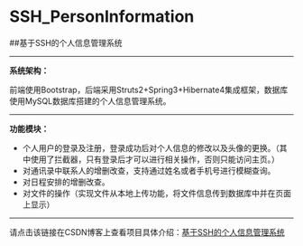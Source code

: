# SSH_PersonInformation

##基于SSH的个人信息管理系统


----------
**系统架构：**

前端使用Bootstrap，后端采用Struts2+Spring3+Hibernate4集成框架，数据库使用MySQL数据库搭建的个人信息管理系统。


----------

**功能模块：**

 - 个人用户的登录及注册，登录成功后对个人信息的修改以及头像的更换。（其中使用了拦截器，只有登录后才可以进行相关操作，否则只能访问主页。）
 - 对通讯录中联系人的增删改查，支持通过姓名或者手机号进行模糊查询。
 - 对日程安排的增删改查。
 - 对文件的操作（实现文件从本地上传功能，将文件信息传到数据库中并在页面上显示）
----------

请点击该链接在CSDN博客上查看项目具体介绍：[基于SSH的个人信息管理系统](http://blog.csdn.net/hlk_1135/article/details/66472207)
